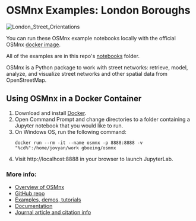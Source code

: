 # OSMnx Examples: London Boroughs

![London_Street_Orientations](https://raw.githubusercontent.com/jaredbest/osmnx-examples-london-boroughs/images/london_street_orientations.png)

You can run these OSMnx example notebooks locally with the official OSMnx [docker image](https://hub.docker.com/r/gboeing/osmnx).

All of the examples are in this repo's [notebooks](notebooks) folder.

OSMnx is a Python package to work with street networks: retrieve, model, analyze, and visualize street networks and other spatial data from OpenStreetMap.

## Using OSMnx in a Docker Container

1. Download and install [Docker](https://www.docker.com/).
2. Open Command Prompt and change directories to a folder containing a Jupyter notebook that you would like to run.
3. On Windows OS, run the following command:
   ```
   docker run --rm -it --name osmnx -p 8888:8888 -v "%cd%":/home/jovyan/work gboeing/osmnx
   ```
4. Visit http://localhost:8888 in your browser to launch JupyterLab.

### More info:

- [Overview of OSMnx](https://geoffboeing.com/2016/11/osmnx-python-street-networks/)
- [GitHub repo](https://github.com/gboeing/osmnx)
- [Examples, demos, tutorials](https://github.com/gboeing/osmnx-examples)
- [Documentation](https://osmnx.readthedocs.io/)
- [Journal article and citation info](https://geoffboeing.com/publications/osmnx-complex-street-networks/)
